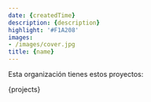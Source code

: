 ```yaml
---
date: {createdTime}
description: {description}
highlight: '#F1A208'
images:
- /images/cover.jpg
title: {name}
---
```


Esta organización tienes estos proyectos:

{projects}

